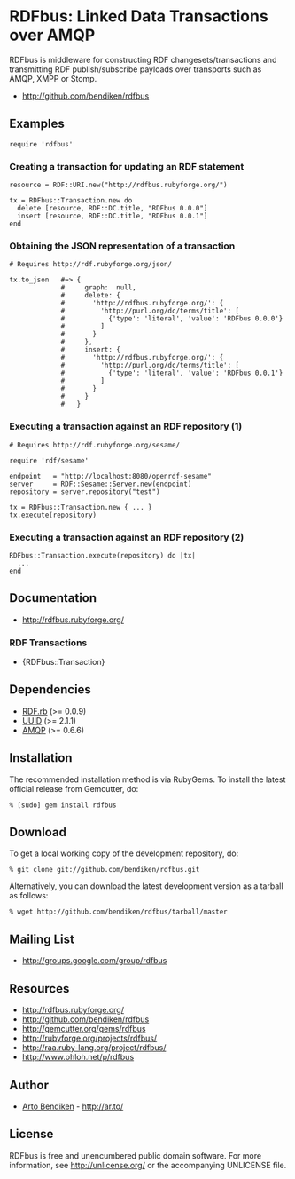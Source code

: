 RDFbus: Linked Data Transactions over AMQP
==========================================

RDFbus is middleware for constructing RDF changesets/transactions and
transmitting RDF publish/subscribe payloads over transports such as AMQP,
XMPP or Stomp.

* <http://github.com/bendiken/rdfbus>

Examples
--------

    require 'rdfbus'

### Creating a transaction for updating an RDF statement

    resource = RDF::URI.new("http://rdfbus.rubyforge.org/")

    tx = RDFbus::Transaction.new do
      delete [resource, RDF::DC.title, "RDFbus 0.0.0"]
      insert [resource, RDF::DC.title, "RDFbus 0.0.1"]
    end

### Obtaining the JSON representation of a transaction

    # Requires http://rdf.rubyforge.org/json/

    tx.to_json   #=> {
                 #     graph:  null,
                 #     delete: {
                 #       'http://rdfbus.rubyforge.org/': {
                 #         'http://purl.org/dc/terms/title': [
                 #           {'type': 'literal', 'value': 'RDFbus 0.0.0'}
                 #         ]
                 #       }
                 #     },
                 #     insert: {
                 #       'http://rdfbus.rubyforge.org/': {
                 #         'http://purl.org/dc/terms/title': [
                 #           {'type': 'literal', 'value': 'RDFbus 0.0.1'}
                 #         ]
                 #       }
                 #     }
                 #   }

### Executing a transaction against an RDF repository (1)

    # Requires http://rdf.rubyforge.org/sesame/

    require 'rdf/sesame'

    endpoint   = "http://localhost:8080/openrdf-sesame"
    server     = RDF::Sesame::Server.new(endpoint)
    repository = server.repository("test")

    tx = RDFbus::Transaction.new { ... }
    tx.execute(repository)

### Executing a transaction against an RDF repository (2)

    RDFbus::Transaction.execute(repository) do |tx|
      ...
    end

Documentation
-------------

* <http://rdfbus.rubyforge.org/>

### RDF Transactions

* {RDFbus::Transaction}

Dependencies
------------

* [RDF.rb](http://gemcutter.org/gems/rdf) (>= 0.0.9)
* [UUID](http://gemcutter.org/gems/uuid) (>= 2.1.1)
* [AMQP](http://gemcutter.org/gems/amqp) (>= 0.6.6)

Installation
------------

The recommended installation method is via RubyGems. To install the latest
official release from Gemcutter, do:

    % [sudo] gem install rdfbus

Download
--------

To get a local working copy of the development repository, do:

    % git clone git://github.com/bendiken/rdfbus.git

Alternatively, you can download the latest development version as a tarball
as follows:

    % wget http://github.com/bendiken/rdfbus/tarball/master

Mailing List
------------

* <http://groups.google.com/group/rdfbus>

Resources
---------

* <http://rdfbus.rubyforge.org/>
* <http://github.com/bendiken/rdfbus>
* <http://gemcutter.org/gems/rdfbus>
* <http://rubyforge.org/projects/rdfbus/>
* <http://raa.ruby-lang.org/project/rdfbus/>
* <http://www.ohloh.net/p/rdfbus>

Author
------

* [Arto Bendiken](mailto:arto.bendiken@gmail.com) - <http://ar.to/>

License
-------

RDFbus is free and unencumbered public domain software. For more
information, see <http://unlicense.org/> or the accompanying UNLICENSE file.
